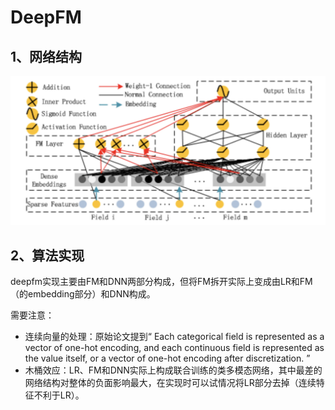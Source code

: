 # DeepFM

## 1、网络结构

![deepfm strcuture](https://github.com/alphaplato/alphaplato/blob/master/image/DeepLearning/deepfm.png)

## 2、算法实现

deepfm实现主要由FM和DNN两部分构成，但将FM拆开实际上变成由LR和FM（的embedding部分）和DNN构成。

需要注意：
* 连续向量的处理：原始论文提到“ Each categorical field is represented as a vector of one-hot encoding, and each continuous field is represented as the value itself, or a vector of one-hot encoding after discretization. ”
* 木桶效应：LR、FM和DNN实际上构成联合训练的类多模态网络，其中最差的网络结构对整体的负面影响最大，在实现时可以试情况将LR部分去掉（连续特征不利于LR）。
